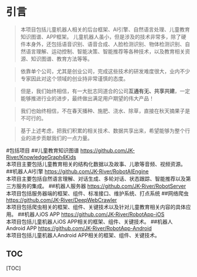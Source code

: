 # 引言
> 本项目包括儿童机器人相关的后台框架、AI引擎、自然语言处理、儿童教育知识图谱、APP框架。 儿童机器人虽小，但是涉及的技术非常多，除了硬件本身外，还包括语音识别、语音合成、人脸检测识别、物体检测识别、自然语言理解、运动控制、智能决策、智能推荐等各种技术，以及教育相关资源、知识图谱、教育方法等等。

> 依靠单个公司，尤其是创业公司，完成这些技术的研发难度很大，业内不少专家因此对这个领域的创业持非常谨慎的态度。

> 但是，我们始终相信，有一大批志同道合的公司**互通有无、共享共建**，一定能够推进行业的进步，最终做出满足用户期望的伟大产品！

> 我们也始终相信，不在春天播种、施肥、浇水、除草，直接在秋天摘果子是不可行的。

> 基于上述考虑，把我们积累的相关技术、数据共享出来，希望能够为整个行业的进步贡献我们的一点力量。
 
<!-- more -->

#包括项目
##儿童教育知识图谱
https://github.com/JK-River/KnowledgeGraph4Kids  
本项目主要包括儿童教育相关的结构化数据以及故事、儿歌等音频、视频资源。
##机器人AI引擎
https://github.com/JK-River/RobotAIEngine  
本项目主要包括自然语言理解、对话生成、多轮对话、状态跟踪、智能推荐以及第三方服务的集成。
##机器人服务器
https://github.com/JK-River/RobotServer  
本项目包括服务器端的框架、组件、标准接口、维护系统、打点系统
##网络爬虫
https://github.com/JK-River/DeepWebCrawler  
本项目包括爬虫相关的框架、组件、关键技术以及针对儿童教育相关内容的具体应用。
##机器人iOS APP
https://github.com/JK-River/RobotApp-iOS  
本项目包括儿童机器人iOS APP相关的框架、组件、关键技术。
##机器人Android APP
https://github.com/JK-River/RobotApp-Android  
本项目包括儿童机器人Android APP相关的框架、组件、关键技术。
## TOC
[TOC]


